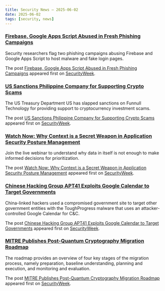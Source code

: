 ```yaml
---
title: Security News – 2025-06-02
date: 2025-06-02
tags: [security, news]
---
```


### [Firebase, Google Apps Script Abused in Fresh Phishing Campaigns](https://www.securityweek.com/firebase-google-apps-script-abused-in-fresh-phishing-campaigns/)

<p>Security researchers flag two phishing campaigns abusing Firebase and Google Apps Script to host malware and fake login pages.</p>
<p>The post <a href="https://www.securityweek.com/firebase-google-apps-script-abused-in-fresh-phishing-campaigns/">Firebase, Google Apps Script Abused in Fresh Phishing Campaigns</a> appeared first on <a href="https://www.securityweek.com">SecurityWeek</a>.</p>

### [US Sanctions Philippine Company for Supporting Crypto Scams](https://www.securityweek.com/us-sanctions-philippine-company-for-supporting-crypto-scams/)

<p>The US Treasury Department US has slapped sanctions on Funnull Technology for providing support to cryptocurrency investment scams.</p>
<p>The post <a href="https://www.securityweek.com/us-sanctions-philippine-company-for-supporting-crypto-scams/">US Sanctions Philippine Company for Supporting Crypto Scams</a> appeared first on <a href="https://www.securityweek.com">SecurityWeek</a>.</p>

### [Watch Now: Why Context is a Secret Weapon in Application Security Posture Management](https://www.securityweek.com/webinar-today-why-context-is-a-secret-weapon-in-application-security-posture-management/)

<p>Join the live webinar to understand why data in itself is not enough to make informed decisions for prioritization.</p>
<p>The post <a href="https://www.securityweek.com/webinar-today-why-context-is-a-secret-weapon-in-application-security-posture-management/">Watch Now: Why Context is a Secret Weapon in Application Security Posture Management</a> appeared first on <a href="https://www.securityweek.com">SecurityWeek</a>.</p>

### [Chinese Hacking Group APT41 Exploits Google Calendar to Target Governments](https://www.securityweek.com/chinese-hacking-group-apt41-exploits-google-calendar-to-target-governments/)

<p>China-linked hackers used a compromised government site to target other government entities with the ToughProgress malware that uses an attacker-controlled Google Calendar for C&#038;C.</p>
<p>The post <a href="https://www.securityweek.com/chinese-hacking-group-apt41-exploits-google-calendar-to-target-governments/">Chinese Hacking Group APT41 Exploits Google Calendar to Target Governments</a> appeared first on <a href="https://www.securityweek.com">SecurityWeek</a>.</p>

### [MITRE Publishes Post-Quantum Cryptography Migration Roadmap](https://www.securityweek.com/mitre-publishes-post-quantum-cryptography-migration-roadmap/)

<p>The roadmap provides an overview of four key stages of the migration process, namely preparation, baseline understanding, planning and execution, and monitoring and evaluation.</p>
<p>The post <a href="https://www.securityweek.com/mitre-publishes-post-quantum-cryptography-migration-roadmap/">MITRE Publishes Post-Quantum Cryptography Migration Roadmap</a> appeared first on <a href="https://www.securityweek.com">SecurityWeek</a>.</p>

